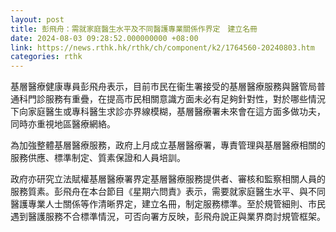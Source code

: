 ```yaml
---
layout: post
title: 彭飛舟：需就家庭醫生水平及不同醫護專業關係作界定　建立名冊
date: 2024-08-03 09:28:52.000000000 +08:00
link: https://news.rthk.hk/rthk/ch/component/k2/1764560-20240803.htm
categories: rthk
---
```


基層醫療健康專員彭飛舟表示，目前市民在衞生署接受的基層醫療服務與醫管局普通科門診服務有重疊，在提高市民相關意識方面未必有足夠針對性，對於哪些情況下向家庭醫生或專科醫生求診亦界線模糊，基層醫療署未來會在這方面多做功夫，同時亦重視地區醫療網絡。

為加強整體基層醫療服務，政府上月成立基層醫療署，專責管理與基層醫療相關的服務供應、標準制定、質素保證和人員培訓。

政府亦研究立法賦權基層醫療署界定基層醫療服務提供者、審核和監察相關人員的服務質素。彭飛舟在本台節目《星期六問責》表示，需要就家庭醫生水平、與不同醫護專業人士關係等作清晰界定，建立名冊，制定服務標準。至於規管細則、市民遇到醫護服務不合標準情況，可否向署方反映，彭飛舟說正與業界商討規管框架。
